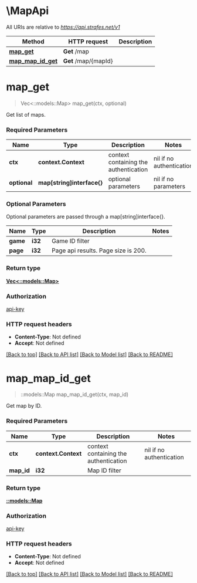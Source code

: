 # \MapApi

All URIs are relative to *https://api.strafes.net/v1*

Method | HTTP request | Description
------------- | ------------- | -------------
[**map_get**](MapApi.md#map_get) | **Get** /map | 
[**map_map_id_get**](MapApi.md#map_map_id_get) | **Get** /map/{mapId} | 


# **map_get**
> Vec<::models::Map> map_get(ctx, optional)


Get list of maps.

### Required Parameters

Name | Type | Description  | Notes
------------- | ------------- | ------------- | -------------
 **ctx** | **context.Context** | context containing the authentication | nil if no authentication
 **optional** | **map[string]interface{}** | optional parameters | nil if no parameters

### Optional Parameters
Optional parameters are passed through a map[string]interface{}.

Name | Type | Description  | Notes
------------- | ------------- | ------------- | -------------
 **game** | **i32**| Game ID filter | 
 **page** | **i32**| Page api results. Page size is 200. | 

### Return type

[**Vec<::models::Map>**](Map.md)

### Authorization

[api-key](../README.md#api-key)

### HTTP request headers

 - **Content-Type**: Not defined
 - **Accept**: Not defined

[[Back to top]](#) [[Back to API list]](../README.md#documentation-for-api-endpoints) [[Back to Model list]](../README.md#documentation-for-models) [[Back to README]](../README.md)

# **map_map_id_get**
> ::models::Map map_map_id_get(ctx, map_id)


Get map by ID.

### Required Parameters

Name | Type | Description  | Notes
------------- | ------------- | ------------- | -------------
 **ctx** | **context.Context** | context containing the authentication | nil if no authentication
  **map_id** | **i32**| Map ID filter | 

### Return type

[**::models::Map**](Map.md)

### Authorization

[api-key](../README.md#api-key)

### HTTP request headers

 - **Content-Type**: Not defined
 - **Accept**: Not defined

[[Back to top]](#) [[Back to API list]](../README.md#documentation-for-api-endpoints) [[Back to Model list]](../README.md#documentation-for-models) [[Back to README]](../README.md)

